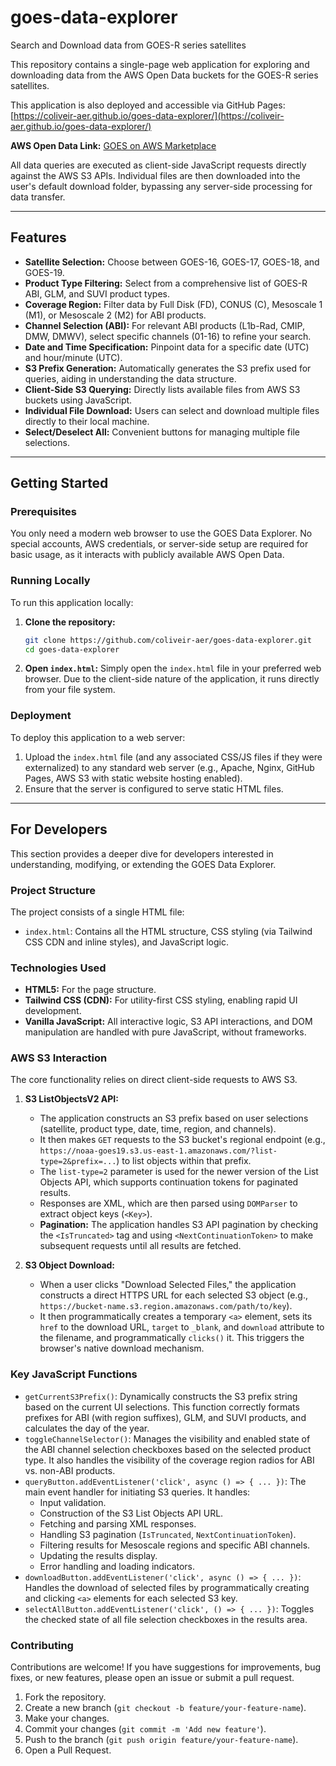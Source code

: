 # goes-data-explorer
Search and Download data from GOES-R series satellites

This repository contains a single-page web application for exploring and downloading data from the AWS Open Data buckets for the GOES-R series satellites.

This application is also deployed and accessible via GitHub Pages:
[https://coliveir-aer.github.io/goes-data-explorer/](https://coliveir-aer.github.io/goes-data-explorer/)

**AWS Open Data Link:** [GOES on AWS Marketplace](https://aws.amazon.com/marketplace/pp/prodview-ngejrbcumyjtu?sr=0-33&ref_=beagle&applicationId=AWSMPContessa)

All data queries are executed as client-side JavaScript requests directly against the AWS S3 APIs. Individual files are then downloaded into the user's default download folder, bypassing any server-side processing for data transfer.

---

## Features

* **Satellite Selection:** Choose between GOES-16, GOES-17, GOES-18, and GOES-19.
* **Product Type Filtering:** Select from a comprehensive list of GOES-R ABI, GLM, and SUVI product types.
* **Coverage Region:** Filter data by Full Disk (FD), CONUS (C), Mesoscale 1 (M1), or Mesoscale 2 (M2) for ABI products.
* **Channel Selection (ABI):** For relevant ABI products (L1b-Rad, CMIP, DMW, DMWV), select specific channels (01-16) to refine your search.
* **Date and Time Specification:** Pinpoint data for a specific date (UTC) and hour/minute (UTC).
* **S3 Prefix Generation:** Automatically generates the S3 prefix used for queries, aiding in understanding the data structure.
* **Client-Side S3 Querying:** Directly lists available files from AWS S3 buckets using JavaScript.
* **Individual File Download:** Users can select and download multiple files directly to their local machine.
* **Select/Deselect All:** Convenient buttons for managing multiple file selections.

---

## Getting Started

### Prerequisites

You only need a modern web browser to use the GOES Data Explorer. No special accounts, AWS credentials, or server-side setup are required for basic usage, as it interacts with publicly available AWS Open Data.

### Running Locally

To run this application locally:

1.  **Clone the repository:**
    ```bash
    git clone https://github.com/coliveir-aer/goes-data-explorer.git
    cd goes-data-explorer
    ```
2.  **Open `index.html`:**
    Simply open the `index.html` file in your preferred web browser. Due to the client-side nature of the application, it runs directly from your file system.

### Deployment

To deploy this application to a web server:

1.  Upload the `index.html` file (and any associated CSS/JS files if they were externalized) to any standard web server (e.g., Apache, Nginx, GitHub Pages, AWS S3 with static website hosting enabled).
2.  Ensure that the server is configured to serve static HTML files.


---

## For Developers

This section provides a deeper dive for developers interested in understanding, modifying, or extending the GOES Data Explorer.

### Project Structure

The project consists of a single HTML file:

* `index.html`: Contains all the HTML structure, CSS styling (via Tailwind CSS CDN and inline styles), and JavaScript logic.

### Technologies Used

* **HTML5:** For the page structure.
* **Tailwind CSS (CDN):** For utility-first CSS styling, enabling rapid UI development.
* **Vanilla JavaScript:** All interactive logic, S3 API interactions, and DOM manipulation are handled with pure JavaScript, without frameworks.

### AWS S3 Interaction

The core functionality relies on direct client-side requests to AWS S3.

1.  **S3 ListObjectsV2 API:**
    * The application constructs an S3 prefix based on user selections (satellite, product type, date, time, region, and channels).
    * It then makes `GET` requests to the S3 bucket's regional endpoint (e.g., `https://noaa-goes19.s3.us-east-1.amazonaws.com/?list-type=2&prefix=...`) to list objects within that prefix.
    * The `list-type=2` parameter is used for the newer version of the List Objects API, which supports continuation tokens for paginated results.
    * Responses are XML, which are then parsed using `DOMParser` to extract object keys (`<Key>`).
    * **Pagination:** The application handles S3 API pagination by checking the `<IsTruncated>` tag and using `<NextContinuationToken>` to make subsequent requests until all results are fetched.

2.  **S3 Object Download:**
    * When a user clicks "Download Selected Files," the application constructs a direct HTTPS URL for each selected S3 object (e.g., `https://bucket-name.s3.region.amazonaws.com/path/to/key`).
    * It then programmatically creates a temporary `<a>` element, sets its `href` to the download URL, `target` to `_blank`, and `download` attribute to the filename, and programmatically `clicks()` it. This triggers the browser's native download mechanism.

### Key JavaScript Functions

* `getCurrentS3Prefix()`: Dynamically constructs the S3 prefix string based on the current UI selections. This function correctly formats prefixes for ABI (with region suffixes), GLM, and SUVI products, and calculates the day of the year.
* `toggleChannelSelector()`: Manages the visibility and enabled state of the ABI channel selection checkboxes based on the selected product type. It also handles the visibility of the coverage region radios for ABI vs. non-ABI products.
* `queryButton.addEventListener('click', async () => { ... })`: The main event handler for initiating S3 queries. It handles:
    * Input validation.
    * Construction of the S3 List Objects API URL.
    * Fetching and parsing XML responses.
    * Handling S3 pagination (`IsTruncated`, `NextContinuationToken`).
    * Filtering results for Mesoscale regions and specific ABI channels.
    * Updating the results display.
    * Error handling and loading indicators.
* `downloadButton.addEventListener('click', async () => { ... })`: Handles the download of selected files by programmatically creating and clicking `<a>` elements for each selected S3 key.
* `selectAllButton.addEventListener('click', () => { ... })`: Toggles the checked state of all file selection checkboxes in the results area.


### Contributing

Contributions are welcome! If you have suggestions for improvements, bug fixes, or new features, please open an issue or submit a pull request.

1.  Fork the repository.
2.  Create a new branch (`git checkout -b feature/your-feature-name`).
3.  Make your changes.
4.  Commit your changes (`git commit -m 'Add new feature'`).
5.  Push to the branch (`git push origin feature/your-feature-name`).
6.  Open a Pull Request.
